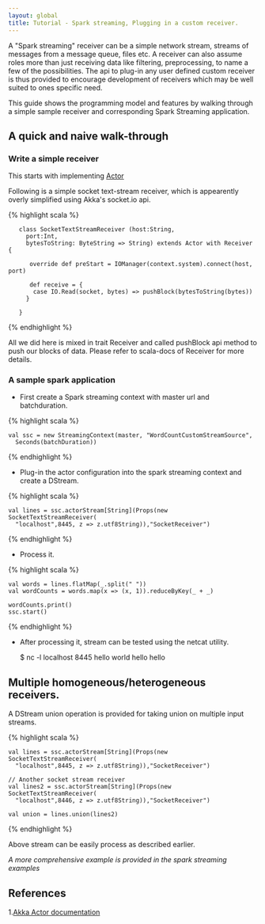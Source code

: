 ```yaml
---
layout: global
title: Tutorial - Spark streaming, Plugging in a custom receiver.
---
```


A "Spark streaming" receiver can be a simple network stream, streams of messages from a message queue, files etc. A receiver can also assume roles more than just receiving data like filtering, preprocessing, to name a few of the possibilities. The api to plug-in any user defined custom receiver is thus provided to encourage development of receivers which may be well suited to ones specific need.

This guide shows the programming model and features by walking through a simple sample receiver and corresponding Spark Streaming application.


## A quick and naive walk-through

### Write a simple receiver

This starts with implementing [Actor](#References)

Following is a simple socket text-stream receiver, which is appearently overly simplified using Akka's socket.io api.

{% highlight scala %}

       class SocketTextStreamReceiver (host:String,
         port:Int,
         bytesToString: ByteString => String) extends Actor with Receiver {

          override def preStart = IOManager(context.system).connect(host, port)

          def receive = {
           case IO.Read(socket, bytes) => pushBlock(bytesToString(bytes))
         }

       }


{% endhighlight %}

All we did here is mixed in trait Receiver and called pushBlock api method to push our blocks of data. Please refer to scala-docs of Receiver for more details.

### A sample spark application

* First create a Spark streaming context with master url and batchduration.

{% highlight scala %}

    val ssc = new StreamingContext(master, "WordCountCustomStreamSource",
      Seconds(batchDuration))

{% endhighlight %}

* Plug-in the actor configuration into the spark streaming context and create a DStream.

{% highlight scala %}

    val lines = ssc.actorStream[String](Props(new SocketTextStreamReceiver(
      "localhost",8445, z => z.utf8String)),"SocketReceiver")

{% endhighlight %}

* Process it.

{% highlight scala %}

    val words = lines.flatMap(_.split(" "))
    val wordCounts = words.map(x => (x, 1)).reduceByKey(_ + _)

    wordCounts.print()
    ssc.start()


{% endhighlight %}

* After processing it, stream can be tested using the netcat utility.

     $ nc -l localhost 8445
     hello world
     hello hello


## Multiple homogeneous/heterogeneous receivers.

A DStream union operation is provided for taking union on multiple input streams.

{% highlight scala %}

    val lines = ssc.actorStream[String](Props(new SocketTextStreamReceiver(
      "localhost",8445, z => z.utf8String)),"SocketReceiver")

    // Another socket stream receiver
    val lines2 = ssc.actorStream[String](Props(new SocketTextStreamReceiver(
      "localhost",8446, z => z.utf8String)),"SocketReceiver")

    val union = lines.union(lines2)

{% endhighlight %}

Above stream can be easily process as described earlier.

_A more comprehensive example is provided in the spark streaming examples_

## References

1.[Akka Actor documentation](http://doc.akka.io/docs/akka/2.0.5/scala/actors.html)

